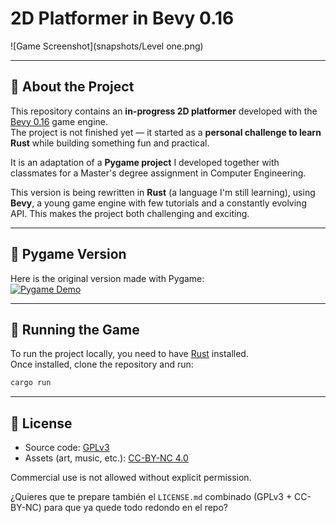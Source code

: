 # 2D Platformer in Bevy 0.16

![Game Screenshot](snapshots/Level one.png)

---

## 📖 About the Project

This repository contains an **in-progress 2D platformer** developed with the [Bevy 0.16](https://bevyengine.org) game engine.  
The project is not finished yet — it started as a **personal challenge to learn Rust** while building something fun and practical.  

It is an adaptation of a **Pygame project** I developed together with classmates for a Master's degree assignment in Computer Engineering.  

This version is being rewritten in **Rust** (a language I'm still learning), using **Bevy**, a young game engine with few tutorials and a constantly evolving API. This makes the project both challenging and exciting.  

---

## 🎥 Pygame Version

Here is the original version made with Pygame:  
[![Pygame Demo](https://img.youtube.com/vi/92Le6aYf9X4/0.jpg)](https://www.youtube.com/watch?v=92Le6aYf9X4&list=PLS2-ezTAFpKkTXsgmpI7NpgLZUm-lQ-qJ)

---

## 🚀 Running the Game

To run the project locally, you need to have [Rust](https://www.rust-lang.org/) installed.  
Once installed, clone the repository and run:

```bash
cargo run
````

---

## 📝 License

* Source code: [GPLv3](LICENSE)
* Assets (art, music, etc.): [CC-BY-NC 4.0](LICENSE)

Commercial use is not allowed without explicit permission.


¿Quieres que te prepare también el `LICENSE.md` combinado (GPLv3 + CC-BY-NC) para que ya quede todo redondo en el repo?
```
